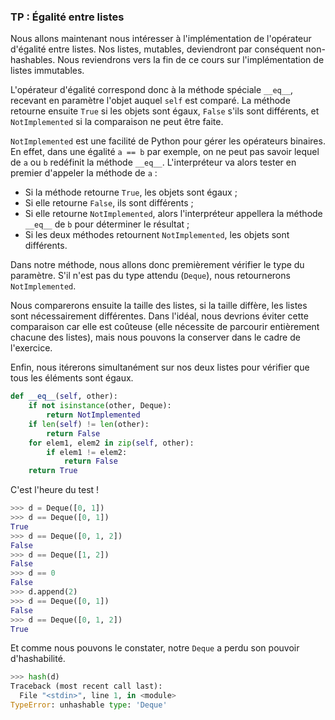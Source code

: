 ### TP : Égalité entre listes

Nous allons maintenant nous intéresser à l'implémentation de l'opérateur d'égalité entre listes.
Nos listes, mutables, deviendront par conséquent non-hashables.
Nous reviendrons vers la fin de ce cours sur l'implémentation de listes immutables.

L'opérateur d'égalité correspond donc à la méthode spéciale `__eq__`, recevant en paramètre l'objet auquel `self` est comparé.
La méthode retourne ensuite `True` si les objets sont égaux, `False` s'ils sont différents, et `NotImplemented` si la comparaison ne peut être faite.

`NotImplemented` est une facilité de Python pour gérer les opérateurs binaires.
En effet, dans une égalité `a == b` par exemple, on ne peut pas savoir lequel de `a` ou `b` redéfinit la méthode `__eq__`.
L'interpréteur va alors tester en premier d'appeler la méthode de `a` :

* Si la méthode retourne `True`, les objets sont égaux ;
* Si elle retourne `False`, ils sont différents ;
* Si elle retourne `NotImplemented`, alors l'interpréteur appellera la méthode `__eq__` de `b` pour déterminer le résultat ;
* Si les deux méthodes retournent `NotImplemented`, les objets sont différents.

Dans notre méthode, nous allons donc premièrement vérifier le type du paramètre.
S'il n'est pas du type attendu (`Deque`), nous retournerons `NotImplemented`.

Nous comparerons ensuite la taille des listes, si la taille diffère, les listes sont nécessairement différentes.
Dans l'idéal, nous devrions éviter cette comparaison car elle est coûteuse (elle nécessite de parcourir entièrement chacune des listes), mais nous pouvons la conserver dans le cadre de l'exercice.

Enfin, nous itérerons simultanément sur nos deux listes pour vérifier que tous les éléments sont égaux.

```python
def __eq__(self, other):
    if not isinstance(other, Deque):
        return NotImplemented
    if len(self) != len(other):
        return False
    for elem1, elem2 in zip(self, other):
        if elem1 != elem2:
            return False
    return True
```

C'est l'heure du test !

```python
>>> d = Deque([0, 1])
>>> d == Deque([0, 1])
True
>>> d == Deque([0, 1, 2])
False
>>> d == Deque([1, 2])
False
>>> d == 0
False
>>> d.append(2)
>>> d == Deque([0, 1])
False
>>> d == Deque([0, 1, 2])
True
```

Et comme nous pouvons le constater, notre `Deque` a perdu son pouvoir d'hashabilité.

```python
>>> hash(d)
Traceback (most recent call last):
  File "<stdin>", line 1, in <module>
TypeError: unhashable type: 'Deque'
```
